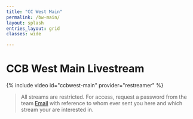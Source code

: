 ```yaml
---
title: "CC West Main"
permalink: /bw-main/
layout: splash
entries_layout: grid
classes: wide

---
```


# CCB West Main Livestream

{% include video id="ccbwest-main" provider="restreamer" %}

> All streams are restricted. For access, request a password from the team [Email](mailto:james@site-walk.org) with reference to whom ever sent you here and which stream your are interested in.